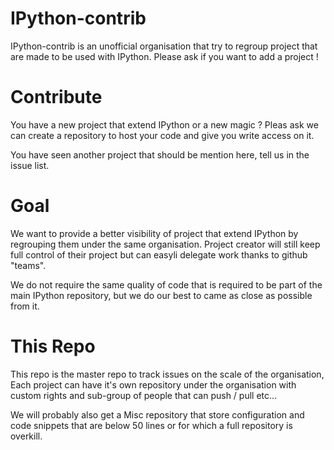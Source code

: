 IPython-contrib
===============

IPython-contrib is an unofficial organisation that try to regroup project that
are made to be used with IPython. Please ask if you want to add a project !

Contribute
==========

You have a new project that extend IPython or a new magic ? Pleas ask we can
create a repository to host your code and give you write access on it. 

You have seen another project that should be mention here, tell us in the issue
list.

Goal
====

We want to provide a better visibility of project that extend IPython by
regrouping them under the same organisation. Project creator will still keep
full control of their project but can easyli delegate work thanks to github
"teams".

We do not require the same quality of code that is required to be part of the
main IPython repository, but we do our best to came as close as possible from
it.

This Repo
=========

This repo is the master repo to track issues on the scale of the organisation,
Each project can have it's own repository under the organisation with custom
rights and sub-group of people that can push / pull etc...

We will probably also get a Misc repository that store configuration and code
snippets that are below 50 lines or for which a full repository is overkill. 

